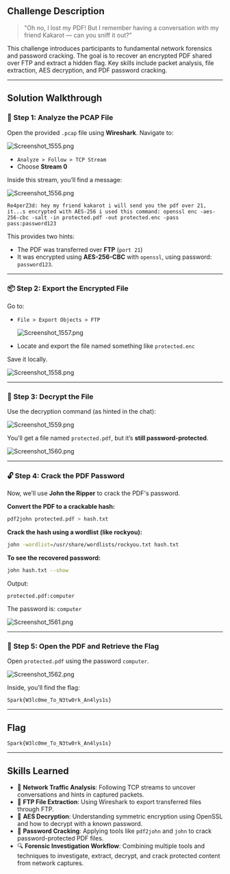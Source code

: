 ## Challenge Description

> "Oh no, I lost my PDF! But I remember having a conversation with my friend Kakarot — can you sniff it out?"
> 

This challenge introduces participants to fundamental network forensics and password cracking. The goal is to recover an encrypted PDF shared over FTP and extract a hidden flag. Key skills include packet analysis, file extraction, AES decryption, and PDF password cracking.

---

## Solution Walkthrough

### 🧠 Step 1: Analyze the PCAP File

Open the provided `.pcap` file using **Wireshark**. Navigate to:

![Screenshot_1555.png](attachment:f595e0d0-351b-41a5-96b8-c109496f646a:Screenshot_1555.png)

- `Analyze > Follow > TCP Stream`
- Choose **Stream 0**

Inside this stream, you’ll find a message:

![Screenshot_1556.png](attachment:a3b59807-b288-4b84-b579-d44f9e8da0d3:Screenshot_1556.png)

```
Re4perZ3d: hey my friend kakarot i will send you the pdf over 21, it...s encrypted with AES-256 i used this command: openssl enc -aes-256-cbc -salt -in protected.pdf -out protected.enc -pass pass:password123

```

This provides two hints:

- The PDF was transferred over **FTP** (`port 21`)
- It was encrypted using **AES-256-CBC** with `openssl`, using password: `password123`.

---

### 📦 Step 2: Export the Encrypted File

Go to:

- `File > Export Objects > FTP`
    
    ![Screenshot_1557.png](attachment:7eb27a39-e027-453b-b60f-965368a42a24:Screenshot_1557.png)
    
- Locate and export the file named something like `protected.enc`

Save it locally.

![Screenshot_1558.png](attachment:ecab5aea-4e08-4e51-8b14-bca5fcb2c131:Screenshot_1558.png)

---

### 🔐 Step 3: Decrypt the File

Use the decryption command (as hinted in the chat):

![Screenshot_1559.png](attachment:b48ce72e-a954-4781-b97b-be9ed7b0926d:Screenshot_1559.png)

You’ll get a file named `protected.pdf`, but it’s **still password-protected**.

![Screenshot_1560.png](attachment:2a15f64e-2425-4a2a-b6be-273c230e0dd1:Screenshot_1560.png)

---

### 🔓 Step 4: Crack the PDF Password

Now, we’ll use **John the Ripper** to crack the PDF's password.

**Convert the PDF to a crackable hash:**

```bash
pdf2john protected.pdf > hash.txt

```

**Crack the hash using a wordlist (like rockyou):**

```bash
john -wordlist=/usr/share/wordlists/rockyou.txt hash.txt

```

**To see the recovered password:**

```bash
john hash.txt --show

```

Output:

```
protected.pdf:computer

```

The password is: `computer` 

![Screenshot_1561.png](attachment:dcc0a6e1-5907-46d5-b468-26949e0b6be6:Screenshot_1561.png)

---

### 📖 Step 5: Open the PDF and Retrieve the Flag

Open `protected.pdf` using the password `computer`.

![Screenshot_1562.png](attachment:75a83a1c-2503-4066-b0a1-567ad57d3781:Screenshot_1562.png)

Inside, you’ll find the flag:

```
Spark{W3lc0me_To_N3tw0rk_An4lys1s}

```

---

## Flag

```
Spark{W3lc0me_To_N3tw0rk_An4lys1s}

```

---

## Skills Learned

- 📡 **Network Traffic Analysis**: Following TCP streams to uncover conversations and hints in captured packets.
- 📁 **FTP File Extraction**: Using Wireshark to export transferred files through FTP.
- 🔐 **AES Decryption**: Understanding symmetric encryption using OpenSSL and how to decrypt with a known password.
- 🪪 **Password Cracking**: Applying tools like `pdf2john` and `john` to crack password-protected PDF files.
- 🔍 **Forensic Investigation Workflow**: Combining multiple tools and techniques to investigate, extract, decrypt, and crack protected content from network captures.
